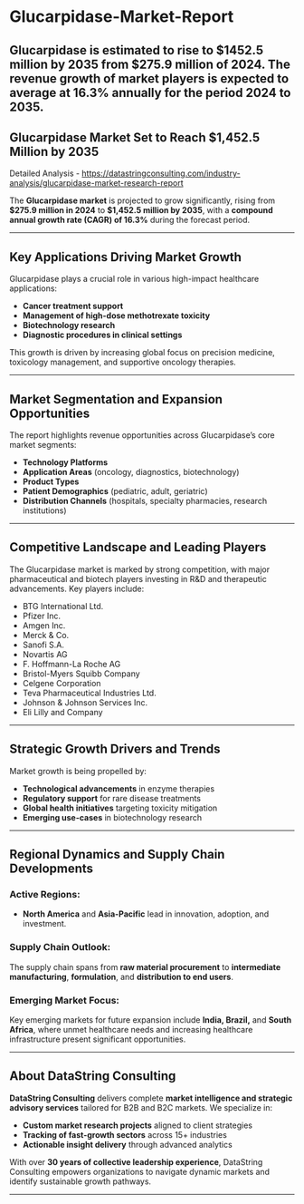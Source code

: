 # Glucarpidase-Market-Report
Glucarpidase is estimated to rise to $1452.5 million by 2035 from $275.9 million of 2024. The revenue growth of market players is expected to average at 16.3% annually for the period 2024 to 2035.
---

## Glucarpidase Market Set to Reach \$1,452.5 Million by 2035

Detailed Analysis - https://datastringconsulting.com/industry-analysis/glucarpidase-market-research-report

The **Glucarpidase market** is projected to grow significantly, rising from **\$275.9 million in 2024** to **\$1,452.5 million by 2035**, with a **compound annual growth rate (CAGR) of 16.3%** during the forecast period.

---

## Key Applications Driving Market Growth

Glucarpidase plays a crucial role in various high-impact healthcare applications:

* **Cancer treatment support**
* **Management of high-dose methotrexate toxicity**
* **Biotechnology research**
* **Diagnostic procedures in clinical settings**

This growth is driven by increasing global focus on precision medicine, toxicology management, and supportive oncology therapies.

---

## Market Segmentation and Expansion Opportunities

The report highlights revenue opportunities across Glucarpidase’s core market segments:

* **Technology Platforms**
* **Application Areas** (oncology, diagnostics, biotechnology)
* **Product Types**
* **Patient Demographics** (pediatric, adult, geriatric)
* **Distribution Channels** (hospitals, specialty pharmacies, research institutions)

---

## Competitive Landscape and Leading Players

The Glucarpidase market is marked by strong competition, with major pharmaceutical and biotech players investing in R\&D and therapeutic advancements. Key players include:

* BTG International Ltd.
* Pfizer Inc.
* Amgen Inc.
* Merck & Co.
* Sanofi S.A.
* Novartis AG
* F. Hoffmann-La Roche AG
* Bristol-Myers Squibb Company
* Celgene Corporation
* Teva Pharmaceutical Industries Ltd.
* Johnson & Johnson Services Inc.
* Eli Lilly and Company

---

## Strategic Growth Drivers and Trends

Market growth is being propelled by:

* **Technological advancements** in enzyme therapies
* **Regulatory support** for rare disease treatments
* **Global health initiatives** targeting toxicity mitigation
* **Emerging use-cases** in biotechnology research

---

## Regional Dynamics and Supply Chain Developments

### Active Regions:

* **North America** and **Asia-Pacific** lead in innovation, adoption, and investment.

### Supply Chain Outlook:

The supply chain spans from **raw material procurement** to **intermediate manufacturing**, **formulation**, and **distribution to end users**.

### Emerging Market Focus:

Key emerging markets for future expansion include **India, Brazil,** and **South Africa**, where unmet healthcare needs and increasing healthcare infrastructure present significant opportunities.

---

## About DataString Consulting

**DataString Consulting** delivers complete **market intelligence and strategic advisory services** tailored for B2B and B2C markets. We specialize in:

* **Custom market research projects** aligned to client strategies
* **Tracking of fast-growth sectors** across 15+ industries
* **Actionable insight delivery** through advanced analytics

With over **30 years of collective leadership experience**, DataString Consulting empowers organizations to navigate dynamic markets and identify sustainable growth pathways.

---
